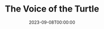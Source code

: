 ---
title: The Voice of the Turtle
date: 2023-09-08T00:00:00
opening_date: 1971-01-08
closing_date: 1971-01-23
layout: productions
playbill:
Theatre: Theatre Jacksonville
Venue: Little Theatre
cast:
- Sally Middleton: Pru Eatman
- Olive Lashbrooke: Carol Kearney
- Bill Page: Ron Davenport
crew:
- Director: Robert Knowles
- Technical Director: Ham Waddell
- Stage Manager: Carolyn Courreges
- Assistant Stage Manager: Douglas Thomas
- Lighting:
  - Robert Claremont
  - Don DuClose
- Sound: Lloyd Jeffords
- Properties:
  - Katie Raven
  - Vivienne Winemiller
  - Betty Davenport
  - Norma Patrick
- Costumes: Gert Berman
- Make-up: Marshall Grauer
- Set Construction:
  - Lloyd Jeffords
  - Roberta Quattlebaum
  - James Graczyk
  - Ken Moody
- Publicity: Diane Somerville
- Box Office: Ann Dubow
---